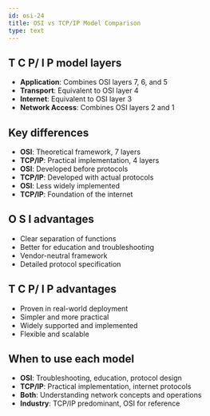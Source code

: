```yaml
---
id: osi-24
title: OSI vs TCP/IP Model Comparison
type: text
---
```



## T C P/ I P model layers

- **Application**: Combines OSI layers 7, 6, and 5
- **Transport**: Equivalent to OSI layer 4
- **Internet**: Equivalent to OSI layer 3
- **Network Access**: Combines OSI layers 2 and 1

## Key differences

- **OSI**: Theoretical framework, 7 layers
- **TCP/IP**: Practical implementation, 4 layers
- **OSI**: Developed before protocols
- **TCP/IP**: Developed with actual protocols
- **OSI**: Less widely implemented
- **TCP/IP**: Foundation of the internet

## O S I advantages

- Clear separation of functions
- Better for education and troubleshooting
- Vendor-neutral framework
- Detailed protocol specification

## T C P/ I P advantages

- Proven in real-world deployment
- Simpler and more practical
- Widely supported and implemented
- Flexible and scalable

## When to use each model

- **OSI**: Troubleshooting, education, protocol design
- **TCP/IP**: Practical implementation, internet protocols
- **Both**: Understanding network concepts and operations
- **Industry**: TCP/IP predominant, OSI for reference